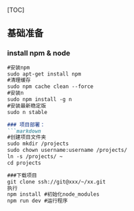 [TOC]

## 基础准备

### install npm & node
```markdown
#安装npm
sudo apt-get install npm
#清理缓存
sudo npm cache clean --force
#安装n
sudo npm install -g n
#安装最新稳定版
sudo n stable 

### 项目部署：　
```markdown
#创建项目文件夹
sudo mkdir /projects
sudo chown username:username /projects/
ln -s /projects/ ~
cd projects

###下载项目
git clone ssh://git@xxx/~/xx.git
执行 
npm install #初始化node_modules
npm run dev #运行程序
